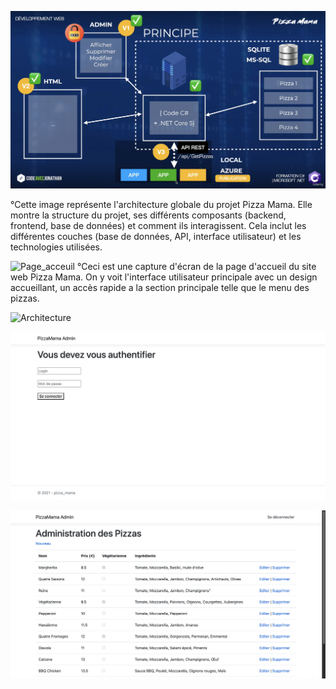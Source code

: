 ![Architecture](Architechture_complet_Pizza_Mama.png)

°Cette image représente l'architecture globale du projet Pizza Mama. Elle montre la structure du projet,
ses différents composants (backend, frontend, base de données) et comment ils interagissent.
Cela inclut les différentes couches (base de données, API, interface utilisateur) et les technologies utilisées.

![Page_acceuil](Accueil_PizzaMama.png)
°Ceci est une capture d'écran de la page d'accueil du site web  Pizza Mama. 
On y voit l'interface utilisateur principale avec un design accueillant, 
un accès rapide a la section principale telle que le menu des pizzas.

![Architecture](Menu_pizzasMama.png)

![Architecture](Admin_pizzaMama.png)

![Architecture](Gestion_Pizzas.png)
